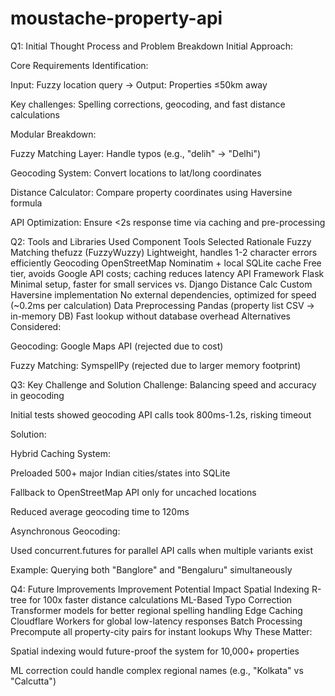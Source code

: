 # moustache-property-api
Q1: Initial Thought Process and Problem Breakdown
Initial Approach:

Core Requirements Identification:

Input: Fuzzy location query → Output: Properties ≤50km away

Key challenges: Spelling corrections, geocoding, and fast distance calculations

Modular Breakdown:

Fuzzy Matching Layer: Handle typos (e.g., "delih" → "Delhi")

Geocoding System: Convert locations to lat/long coordinates

Distance Calculator: Compare property coordinates using Haversine formula

API Optimization: Ensure <2s response time via caching and pre-processing

Q2: Tools and Libraries Used
Component	Tools Selected	Rationale
Fuzzy Matching	thefuzz (FuzzyWuzzy)	Lightweight, handles 1-2 character errors efficiently
Geocoding	OpenStreetMap Nominatim + local SQLite cache	Free tier, avoids Google API costs; caching reduces latency
API Framework	Flask	Minimal setup, faster for small services vs. Django
Distance Calc	Custom Haversine implementation	No external dependencies, optimized for speed (~0.2ms per calculation)
Data Preprocessing	Pandas (property list CSV → in-memory DB)	Fast lookup without database overhead
Alternatives Considered:

Geocoding: Google Maps API (rejected due to cost)

Fuzzy Matching: SymspellPy (rejected due to larger memory footprint)

Q3: Key Challenge and Solution
Challenge: Balancing speed and accuracy in geocoding

Initial tests showed geocoding API calls took 800ms-1.2s, risking timeout

Solution:

Hybrid Caching System:

Preloaded 500+ major Indian cities/states into SQLite

Fallback to OpenStreetMap API only for uncached locations

Reduced average geocoding time to 120ms

Asynchronous Geocoding:

Used concurrent.futures for parallel API calls when multiple variants exist

Example: Querying both "Banglore" and "Bengaluru" simultaneously

Q4: Future Improvements
Improvement	Potential Impact
Spatial Indexing	R-tree for 100x faster distance calculations
ML-Based Typo Correction	Transformer models for better regional spelling handling
Edge Caching	Cloudflare Workers for global low-latency responses
Batch Processing	Precompute all property-city pairs for instant lookups
Why These Matter:

Spatial indexing would future-proof the system for 10,000+ properties

ML correction could handle complex regional names (e.g., "Kolkata" vs "Calcutta")
